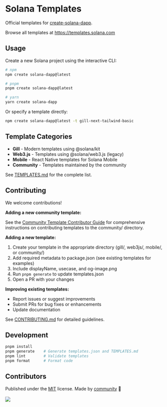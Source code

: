# Solana Templates

Official templates for [create-solana-dapp](https://github.com/solana-developers/create-solana-dapp).

Browse all templates at https://templates.solana.com

## Usage

Create a new Solana project using the interactive CLI:

```sh
# npm
npm create solana-dapp@latest

# pnpm
pnpm create solana-dapp@latest

# yarn
yarn create solana-dapp
```

Or specify a template directly:

```sh
npm create solana-dapp@latest -t gill-next-tailwind-basic
```

## Template Categories

- **Gill** - Modern templates using @solana/kit
- **Web3.js** - Templates using @solana/web3.js (legacy)
- **Mobile** - React Native templates for Solana Mobile
- **Community** - Templates maintained by the community

See [TEMPLATES.md](TEMPLATES.md) for the complete list.

## Contributing

We welcome contributions!

**Adding a new community template:**

See the [Community Template Contributor Guide](COMMUNITY_TEMPLATE_GUIDE.md) for comprehensive instructions on contributing templates to the community/ directory.

**Adding a new template:**

1. Create your template in the appropriate directory (gill/, web3js/, mobile/, or community/)
2. Add required metadata to package.json (see existing templates for examples)
3. Include displayName, usecase, and og-image.png
4. Run `pnpm generate` to update templates.json
5. Open a PR with your changes

**Improving existing templates:**

- Report issues or suggest improvements
- Submit PRs for bug fixes or enhancements
- Update documentation

See [CONTRIBUTING.md](CONTRIBUTING.md) for detailed guidelines.

## Development

```sh
pnpm install
pnpm generate    # Generate templates.json and TEMPLATES.md
pnpm lint        # Validate templates
pnpm format      # Format code
```

## Contributors

<!-- automd:contributors github="solana-foundation/templates" license="MIT" -->

Published under the [MIT](https://github.com/solana-foundation/templates/blob/main/LICENSE) license.
Made by [community](https://github.com/solana-foundation/templates/graphs/contributors) 💛
<br><br>
<a href="https://github.com/solana-foundation/templates/graphs/contributors">
<img src="https://contrib.rocks/image?repo=solana-foundation/templates" />
</a>

<!-- /automd -->
